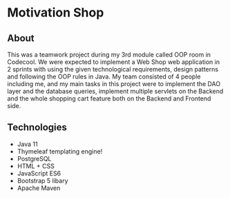 # Motivation Shop

## About

This was a teamwork project during my 3rd module called OOP room in Codecool. We were expected to implement a Web Shop web application in 2 sprints with using the given technological requirements, design patterns and following the OOP rules in Java. My team consisted of 4 people including me, and my main tasks in this project were to implement the DAO layer and the database queries, implement multiple servlets on the Backend and the whole shopping cart feature both on the Backend and Frontend side.

## Technologies

- Java 11
- Thymeleaf templating engine!
- PostgreSQL
- HTML + CSS
- JavaScript ES6
- Bootstrap 5 libary
- Apache Maven




